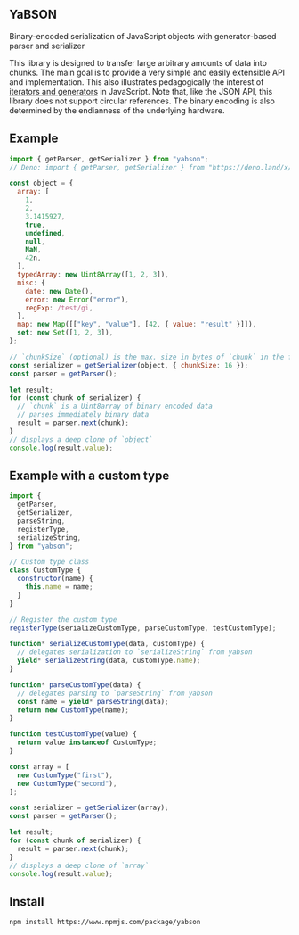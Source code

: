 ## YaBSON

Binary-encoded serialization of JavaScript objects with generator-based parser
and serializer

This library is designed to transfer large arbitrary amounts of data into
chunks. The main goal is to provide a very simple and easily extensible API and
implementation. This also illustrates pedagogically the interest of
[iterators and generators](https://developer.mozilla.org/docs/Web/JavaScript/Guide/Iterators_and_Generators)
in JavaScript. Note that, like the JSON API, this library does not support
circular references. The binary encoding is also determined by the endianness of
the underlying hardware.

## Example

```js
import { getParser, getSerializer } from "yabson";
// Deno: import { getParser, getSerializer } from "https://deno.land/x/yabson@v1.0.2";

const object = {
  array: [
    1,
    2,
    3.1415927,
    true,
    undefined,
    null,
    NaN,
    42n,
  ],
  typedArray: new Uint8Array([1, 2, 3]),
  misc: {
    date: new Date(),
    error: new Error("error"),
    regExp: /test/gi,
  },
  map: new Map([["key", "value"], [42, { value: "result" }]]),
  set: new Set([1, 2, 3]),
};

// `chunkSize` (optional) is the max. size in bytes of `chunk` in the for-of loop below
const serializer = getSerializer(object, { chunkSize: 16 });
const parser = getParser();

let result;
for (const chunk of serializer) {
  // `chunk` is a Uint8array of binary encoded data
  // parses immediately binary data
  result = parser.next(chunk);
}
// displays a deep clone of `object`
console.log(result.value);
```

## Example with a custom type

```js
import {
  getParser,
  getSerializer,
  parseString,
  registerType,
  serializeString,
} from "yabson";

// Custom type class
class CustomType {
  constructor(name) {
    this.name = name;
  }
}

// Register the custom type
registerType(serializeCustomType, parseCustomType, testCustomType);

function* serializeCustomType(data, customType) {
  // delegates serialization to `serializeString` from yabson
  yield* serializeString(data, customType.name);
}

function* parseCustomType(data) {
  // delegates parsing to `parseString` from yabson
  const name = yield* parseString(data);
  return new CustomType(name);
}

function testCustomType(value) {
  return value instanceof CustomType;
}

const array = [
  new CustomType("first"),
  new CustomType("second"),
];

const serializer = getSerializer(array);
const parser = getParser();

let result;
for (const chunk of serializer) {
  result = parser.next(chunk);
}
// displays a deep clone of `array`
console.log(result.value);
```

## Install

```sh
npm install https://www.npmjs.com/package/yabson
```
